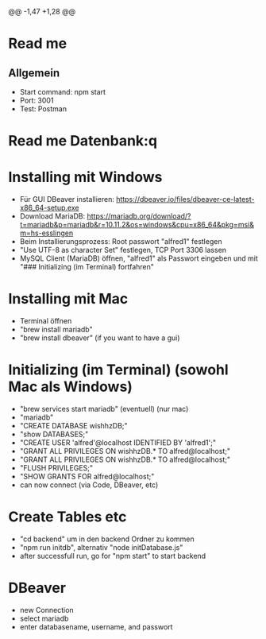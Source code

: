 @@ -1,47 +1,28 @@
# Read me

## Allgemein

- Start command: npm start
- Port: 3001
- Test: Postman

# Read me Datenbank:q

# Installing mit Windows

- Für GUI DBeaver installieren: https://dbeaver.io/files/dbeaver-ce-latest-x86_64-setup.exe
- Download MariaDB: https://mariadb.org/download/?t=mariadb&p=mariadb&r=10.11.2&os=windows&cpu=x86_64&pkg=msi&m=hs-esslingen
- Beim Installierungsprozess: Root passwort "alfred1" festlegen
- "Use UTF-8 as character Set" festlegen, TCP Port 3306 lassen
- MySQL Client (MariaDB) öffnen, "alfred1" als Passwort eingeben und mit "### Initializing (im Terminal) fortfahren"

# Installing mit Mac
- Terminal öffnen
- "brew install mariadb"
- "brew install dbeaver" (if you want to have a gui)

# Initializing (im Terminal) (sowohl Mac als Windows)
- "brew services start mariadb" (eventuell) (nur mac)
- "mariadb"
- "CREATE DATABASE wishhzDB;"
- "show DATABASES;"
- "CREATE USER 'alfred'@localhost IDENTIFIED BY 'alfred1';"
- "GRANT ALL PRIVILEGES ON wishhzDB.* TO alfred@localhost;"
- "GRANT ALL PRIVILEGES ON wishhzDB.* TO alfred@localhost;"
- "FLUSH PRIVILEGES;"
- "SHOW GRANTS FOR alfred@localhost;"
- can now connect (via Code, DBeaver, etc)

# Create Tables etc

- "cd backend" um in den backend Ordner zu kommen
- "npm run initdb", alternativ "node initDatabase.js"
- after successfull run, go for "npm start" to start backend

# DBeaver

- new Connection 
- select mariadb
- enter databasename, username, and passwort